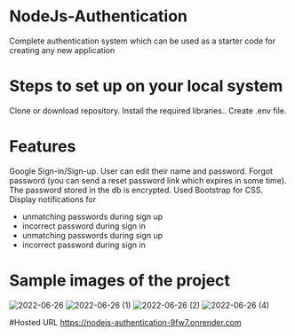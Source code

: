 # NodeJs-Authentication

Complete authentication system which can be used as a starter code for creating any new application

# Steps to set up on your local system

Clone or download repository.
Install the required libraries..
Create .env file.

# Features

Google Sign-in/Sign-up.
User can edit their name and password.
Forgot password (you can send a reset password link which expires in some time).
The password stored in the db is encrypted.
Used Bootstrap for CSS.
Display notifications for

- unmatching passwords during sign up
- incorrect password during sign in
- unmatching passwords during sign up
- incorrect password during sign in

# Sample images of the project

![2022-06-26](https://user-images.githubusercontent.com/101502385/175806658-01f9dc8e-3a64-4b5e-9ecd-3d102b554616.png)
![2022-06-26 (1)](https://user-images.githubusercontent.com/101502385/175806685-62a0c78b-814b-4d7e-8c20-099398618af7.png)
![2022-06-26 (2)](https://user-images.githubusercontent.com/101502385/175806692-4574a219-b129-4aee-b08a-e9d8915d8898.png)
![2022-06-26 (4)](https://user-images.githubusercontent.com/101502385/175806706-98f45be4-19c8-4e3d-8ab2-b2adf694e7ad.png)

#Hosted URL
https://nodejs-authentication-9fw7.onrender.com
